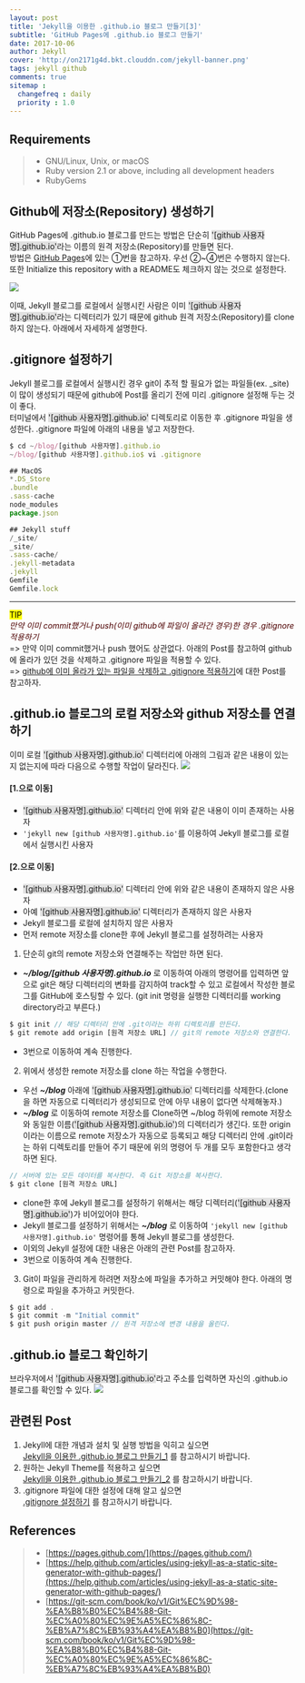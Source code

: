 ```yaml
---
layout: post
title: 'Jekyll을 이용한 .github.io 블로그 만들기[3]'
subtitle: 'GitHub Pages에 .github.io 블로그 만들기'
date: 2017-10-06
author: Jekyll
cover: 'http://on2171g4d.bkt.clouddn.com/jekyll-banner.png'
tags: jekyll github
comments: true
sitemap :
  changefreq : daily
  priority : 1.0
---
```



## Requirements
> - GNU/Linux, Unix, or macOS
> - Ruby version 2.1 or above, including all development headers
> - RubyGems  


## Github에 저장소(Repository) 생성하기
GitHub Pages에 .github.io 블로그를 만드는 방법은 단순히 <span style="background-color: #e1e1e1">'[github 사용자명].github.io'</span>라는 이름의 원격 저장소(Repository)를 만들면 된다.  
방법은 [GitHub Pages](https://pages.github.com/)에 있는 ①번을 참고하자. 우선 ②~④번은 수행하지 않는다. 또한 Initialize this repository with a README도 체크하지 않는 것으로 설정한다.   

![](/images/JekyllStart3/JekyllStart3-create-repository.png)

이때, Jekyll 블로그를 로컬에서 실행시킨 사람은 이미 <span style="background-color: #e1e1e1">'[github 사용자명].github.io'</span>라는 디렉터리가 있기 때문에 github 원격 저장소(Repository)를 clone 하지 않는다.
아래에서 자세하게 설명한다.

## .gitignore 설정하기
Jekyll 블로그를 로컬에서 실행시킨 경우 git이 추적 할 필요가 없는 파일들(ex. \_site)이 많이 생성되기 때문에 github에 Post를 올리기 전에 미리 .gitignore 설정해 두는 것이 좋다.  
터미널에서 <span style="background-color: #e1e1e1">'[github 사용자명].github.io'</span> 디렉토리로 이동한 후 .gitignore 파일을 생성한다.
.gitignore 파일에 아래의 내용을 넣고 저장한다.
~~~javascript
$ cd ~/blog/[github 사용자명].github.io
~/blog/[github 사용자명].github.io$ vi .gitignore
~~~

~~~javascript
## MacOS
*.DS_Store
.bundle
.sass-cache
node_modules
package.json

## Jekyll stuff
/_site/
_site/
.sass-cache/
.jekyll-metadata
.jekyll
Gemfile
Gemfile.lock
~~~

---
<mark>TIP</mark>  
<span style="color:#4d0000">*만약 이미 commit했거나 push(이미 github에 파일이 올라간 경우)한 경우 .gitignore 적용하기*</span>  
=> 만약 이미 commit했거나 push 했어도 상관없다. 아래의 Post를 참고하여 github에 올라가 있던 것을 삭제하고 .gitignore 파일을 적용할 수 있다.  
=> [github에 이미 올라가 있는 파일을 삭제하고 .gitignore 적용하기](https://gmlwjd9405.github.io/2017/10/06/make-gitignore-file.html)에 대한 Post를 참고하자.



## .github.io 블로그의 로컬 저장소와 github 저장소를 연결하기
이미 로컬 <span style="background-color: #e1e1e1">'[github 사용자명].github.io'</span> 디렉터리에 아래의 그림과 같은 내용이 있는지 없는지에 따라 다음으로 수행할 작업이 달라진다.
  ![](/images/JekyllStart3/JekyllStart3-directory-structure.png)

#### [1.으로 이동]
- <span style="background-color: #e1e1e1">'[github 사용자명].github.io'</span> 디렉터리 안에 위와 같은 내용이 이미 존재하는 사용자
- `'jekyll new [github 사용자명].github.io'`를 이용하여 Jekyll 블로그를 로컬에서 실행시킨 사용자

#### [2.으로 이동]
- <span style="background-color: #e1e1e1">'[github 사용자명].github.io'</span> 디렉터리 안에 위와 같은 내용이 존재하지 않은 사용자
- 아예 <span style="background-color: #e1e1e1">'[github 사용자명].github.io'</span> 디렉터리가 존재하지 않은 사용자
- Jekyll 블로그를 로컬에 설치하지 않은 사용자
- 먼저 remote 저장소를 clone한 후에 Jekyll 블로그를 설정하려는 사용자

1. 단순히 git의 remote 저장소와 연결해주는 작업만 하면 된다.  
  * ***~/blog/[github 사용자명].github.io***
  로 이동하여 아래의 명령어를 입력하면 앞으로 git은 해당 디렉터리의 변화를 감지하여 track할 수 있고 로컬에서 작성한 블로그를 GitHub에 호스팅할 수 있다.
  (git init 명령을 실행한 디렉터리를 working directory라고 부른다.)
  ~~~javascript
  $ git init // 해당 디렉터리 안에 .git이라는 하위 디렉토리를 만든다.
  $ git remote add origin [원격 저장소 URL] // git의 remote 저장소와 연결한다.
  ~~~
  * 3번으로 이동하여 계속 진행한다.
2. 위에서 생성한 remote 저장소를 clone 하는 작업을 수행한다.
  * 우선 ***~/blog***
  아래에 <span style="background-color: #e1e1e1">'[github 사용자명].github.io'</span> 디렉터리를 삭제한다.(clone을 하면 자동으로 디렉터리가 생성되므로 안에 아무 내용이 없다면 삭제해놓자.)
  * ***~/blog***
  로 이동하여 remote 저장소를 Clone하면 ~/blog 하위에 remote 저장소와 동일한 이름(<span style="background-color: #e1e1e1">'[github 사용자명].github.io'</span>)의 디렉터리가 생긴다. 또한 origin이라는 이름으로 remote 저장소가 자동으로 등록되고 해당 디렉터리 안에 .git이라는 하위 디렉토리를 만들어 주기 때문에 위의 명령어 두 개를 모두 포함한다고 생각하면 된다.
  ~~~javascript
  // 서버에 있는 모든 데이터를 복사한다. 즉 Git 저장소를 복사한다.
  $ git clone [원격 저장소 URL]
  ~~~
  * clone한 후에 Jekyll 블로그를 설정하기 위해서는 해당 디렉터리(<span style="background-color: #e1e1e1">'[github 사용자명].github.io'</span>)가 비어있어야 한다.
  * Jekyll 블로그를 설정하기 위해서는 ***~/blog***
  로 이동하여 `'jekyll new [github 사용자명].github.io'` 명령어를 통해 Jekyll 블로그를 생성한다.
  * 이외의 Jekyll 설정에 대한 내용은 아래의 관련 Post를 참고하자.
  * 3번으로 이동하여 계속 진행한다.
3. Git이 파일을 관리하게 하려면 저장소에 파일을 추가하고 커밋해야 한다. 아래의 명령으로 파일을 추가하고 커밋한다.  
~~~javascript
$ git add .
$ git commit -m "Initial commit"
$ git push origin master // 원격 저장소에 변경 내용을 올린다.
~~~


## .github.io 블로그 확인하기
브라우저에서 <span style="background-color: #e1e1e1">'[github 사용자명].github.io'</span>라고 주소를 입력하면 자신의 .github.io 블로그를 확인할 수 있다.
![](/images/JekyllStart3/JekyllStart3-heejeong-blog-main.png)


## 관련된 Post
1. Jekyll에 대한 개념과 설치 및 실행 방법을 익히고 싶으면  
    [Jekyll을 이용한 .github.io 블로그 만들기_1](https://gmlwjd9405.github.io/2017/10/06/Jekyll-github.io-blog-1.html) 를 참고하시기 바랍니다.
2. 원하는 Jekyll Theme를 적용하고 싶으면  
    [Jekyll을 이용한 .github.io 블로그 만들기_2](https://gmlwjd9405.github.io/2017/10/06/Jekyll-github.io-blog-2.html) 를 참고하시기 바랍니다.
3. .gitignore 파일에 대한 설정에 대해 알고 싶으면  
    [.gitignore 설정하기](https://gmlwjd9405.github.io/2017/10/06/make-gitignore-file.html) 를 참고하시기 바랍니다.



## References
> - [https://pages.github.com/](https://pages.github.com/)
> - [https://help.github.com/articles/using-jekyll-as-a-static-site-generator-with-github-pages/](https://help.github.com/articles/using-jekyll-as-a-static-site-generator-with-github-pages/)
> - [https://git-scm.com/book/ko/v1/Git%EC%9D%98-%EA%B8%B0%EC%B4%88-Git-%EC%A0%80%EC%9E%A5%EC%86%8C-%EB%A7%8C%EB%93%A4%EA%B8%B0](https://git-scm.com/book/ko/v1/Git%EC%9D%98-%EA%B8%B0%EC%B4%88-Git-%EC%A0%80%EC%9E%A5%EC%86%8C-%EB%A7%8C%EB%93%A4%EA%B8%B0)
